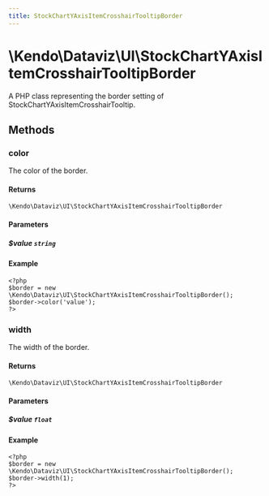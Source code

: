 ```yaml
---
title: StockChartYAxisItemCrosshairTooltipBorder
---
```


# \Kendo\Dataviz\UI\StockChartYAxisItemCrosshairTooltipBorder

A PHP class representing the border setting of StockChartYAxisItemCrosshairTooltip.


## Methods

### color
The color of the border.

#### Returns
`\Kendo\Dataviz\UI\StockChartYAxisItemCrosshairTooltipBorder`

#### Parameters

##### $value `string`



#### Example 
    <?php
    $border = new \Kendo\Dataviz\UI\StockChartYAxisItemCrosshairTooltipBorder();
    $border->color('value');
    ?>

### width
The width of the border.

#### Returns
`\Kendo\Dataviz\UI\StockChartYAxisItemCrosshairTooltipBorder`

#### Parameters

##### $value `float`



#### Example 
    <?php
    $border = new \Kendo\Dataviz\UI\StockChartYAxisItemCrosshairTooltipBorder();
    $border->width(1);
    ?>

